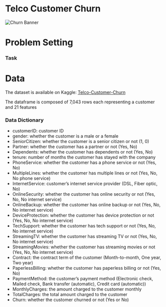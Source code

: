 # Telco Customer Churn

![Churn Banner](https://miro.medium.com/max/1400/1*k0aH2ikjVKpXNOIDFKXdTg.png)

# Problem Setting


### Task


# Data
The dataset is available on Kaggle: [Telco-Customer-Churn](https://www.kaggle.com/blastchar/telco-customer-churn)

The dataframe is composed of 7,043 rows each representing a customer and 21 features

### Data Dictionary 

* customerID: customer ID
* gender: whether the customer is a male or a female
* SeniorCitizen: whether the customer is a senior citizen or not (1, 0)
* Partner: whether the customer has a partner or not (Yes, No)
* Dependents: whether the customer has dependents or not (Yes, No)
* tenure: number of months the customer has stayed with the company
* PhoneService: whether the customer has a phone service or not (Yes, No)
* MultipleLines: whether the customer has multiple lines or not (Yes, No, No phone service)
* InternetService: customer’s internet service provider (DSL, Fiber optic, No)
* OnlineSecurity: whether the customer has online security or not (Yes, No, No internet service)
* OnlineBackup: whether the customer has online backup or not (Yes, No, No internet service)
* DeviceProtection: whether the customer has device protection or not (Yes, No, No internet service)
* TechSupport: whether the customer has tech support or not (Yes, No, No internet service)
* StreamingTV: whether the customer has streaming TV or not (Yes, No, No internet service)
* StreamingMovies: whether the customer has streaming movies or not (Yes, No, No internet service)
* Contract: the contract term of the customer (Month-to-month, One year, Two year)
* PaperlessBilling: whether the customer has paperless billing or not (Yes, No)
* PaymentMethod: the customer’s payment method (Electronic check, Mailed check, Bank transfer (automatic), Credit card (automatic))
* MonthlyCharges: the amount charged to the customer monthly
* TotalCharges: the total amount charged to the customer
* Churn: whether the customer churned or not (Yes or No)

